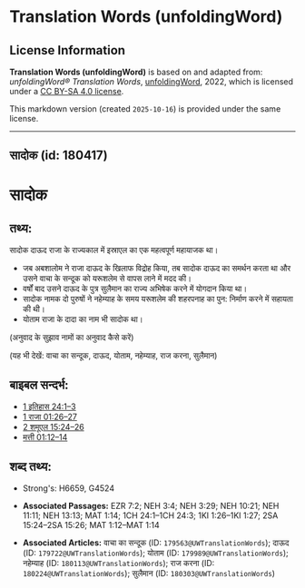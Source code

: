 # Translation Words (unfoldingWord)

## License Information

**Translation Words (unfoldingWord)** is based on and adapted from: _unfoldingWord® Translation Words_, [unfoldingWord](https://unfoldingword.org/utw), 2022, which is licensed under a [CC BY-SA 4.0 license](https://creativecommons.org/licenses/by-sa/4.0/legalcode.en).

This markdown version (created `2025-10-16`) is provided under the same license.



--------------------------------

## सादोक (id: 180417)

सादोक
=====

तथ्य:
-----

सादोक दाऊद राजा के राज्यकाल में इस्राएल का एक महत्वपूर्ण महायाजक था।

* जब अबशालोम ने राजा दाऊद के खिलाफ विद्रोह किया, तब सादोक दाऊद का समर्थन करता था और उसने वाचा के सन्दूक को यरूशलेम से वापस लाने में मदद की।
* वर्षों बाद उसने दाऊद के पुत्र सुलैमान का राज्य अभिषेक करने में योगदान किया था।
* सादोक नामक दो पुरुषों ने नहेम्याह के समय यरूशलेम की शहरपनाह का पुन: निर्माण करने में सहायता की थी।
* योताम राजा के दादा का नाम भी सादोक था।

(अनुवाद के सुझाव नामों का अनुवाद कैसे करें)

(यह भी देखें: वाचा का सन्दूक, दाऊद, योताम, नहेम्याह, राज करना, सुलैमान)

बाइबल सन्दर्भ:
--------------

* [1 इतिहास 24:1–3](https://ref.ly/1Chr0:0)
* [1 राजा 01:26–27](https://ref.ly/1Kgs0:0)
* [2 शमूएल 15:24–26](https://ref.ly/2Sam0:0)
* [मत्ती 01:12–14](https://ref.ly/Matt1:12-Matt1:14)

शब्द तथ्य:
----------

* Strong's: H6659, G4524

* **Associated Passages:** EZR 7:2; NEH 3:4; NEH 3:29; NEH 10:21; NEH 11:11; NEH 13:13; MAT 1:14; 1CH 24:1–1CH 24:3; 1KI 1:26–1KI 1:27; 2SA 15:24–2SA 15:26; MAT 1:12–MAT 1:14
* **Associated Articles:** वाचा का सन्दूक (ID: `179563@UWTranslationWords`); दाऊद (ID: `179722@UWTranslationWords`); योताम (ID: `179989@UWTranslationWords`); नहेम्याह (ID: `180113@UWTranslationWords`); राज करना (ID: `180224@UWTranslationWords`); सुलैमान (ID: `180303@UWTranslationWords`)

